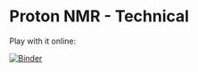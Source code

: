 # Proton NMR - Technical


Play with it online:

[![Binder](https://mybinder.org/badge_logo.svg)](https://mybinder.org/v2/gh/ivoschulthess/protonNMR_technical/HEAD?labpath=analysis.ipynb)

